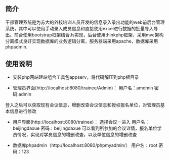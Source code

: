 ## 简介

干部管理系统是为苏大的外校培训人员开发的信息录入录出功能的web前后台管理系统，其中可以使用手动录入成员信息和直接使用excel进行数据的批量导入导出。前台使用bootstrap框架结合Js实现，后台使用thinkphp框架，采用mvc架构分离模式良好实现数据库的业务逻辑分离，服务器端采用apache，数据库采用phpadmin.

## 使用说明

- 安装php网站建站组合工具包appserv，将代码解压到php根目录

- 管理员界面(http://localhost:8080/trainee/Admin)：
用户名：amdmin
密码:admin

登入之后可以获取现有会议信息，增删改查会议信息和授权报名单位，对管理员基本信息进行修改

-  用户界面(http://localhost:8080/trainee)：
选择会议一进入
用户名：beijingdaxue
密码：beijingdaxue
可以看到所参加的会议详情，报名单位学员情况，实现对学员信息的增删改查，以及单位信息的增删改查

- 数据库phpadmin（http://localhost:8080/phpmyadmin/）
用户名：root
密码：123


